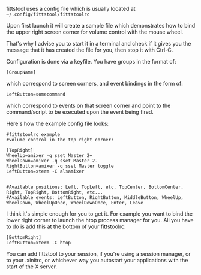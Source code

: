 fittstool uses a config file which is usually located at `~/.config/fittstool/fittstoolrc`

Upon first launch it will create a sample file which demonstrates how to bind the upper right screen corner for volume control with the mouse wheel.

That's why I advise you to start it in a terminal and check if it gives you the message that it has created the file for you, then stop it with Ctrl-C.

Configuration is done via a keyfile. You have groups in the format of:
```
[GroupName]
```
which correspond to screen corners, and event bindings in the form of:
```
LeftButton=somecommand
```
which correspond to events on that screen corner and point to the command/script to be executed upon the event being fired.

Here's how the example config file looks:
```
#fittstoolrc example
#volume control in the top right corner:

[TopRight]
WheelUp=amixer -q sset Master 2+
WheelDown=amixer -q sset Master 2-
RightButton=amixer -q sset Master toggle
LeftButton=xterm -C alsamixer


#Available positions: Left, TopLeft, etc, TopCenter, BottomCenter, Right, TopRight, BottomRight, etc...
#Available events: LeftButton, RightButton, MiddleButton, WheelUp, WheelDown, WheelUpOnce, WheelDownOnce, Enter, Leave 
```

I think it's simple enough for you to get it. For example you want to bind the lower right corner to launch the htop process manager for you. All you have to do is add this at the bottom of your fittstoolrc:
```
[BottomRight]
LeftButton=xterm -C htop
```

You can add fittstool to your session, if you're using a session manager, or to your .xinitrc, or whichever way you autostart your applications with the start of the X server.